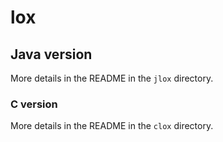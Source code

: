 # lox

## Java version
More details in the README in the `jlox` directory.

### C version
More details in the README in the `clox` directory.
